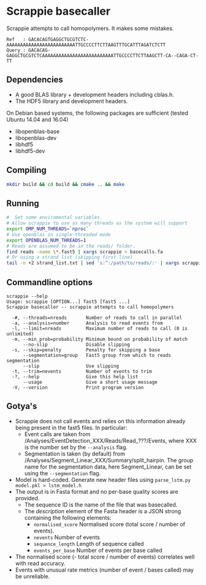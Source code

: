 # Scrappie basecaller

Scrappie attempts to call homopolymers.  It makes some mistakes.
```
Ref   : GACACAGTGAGGCTGCGTCTC-AAAAAAAAAAAAAAAAAAAAAAAAATTGCCCCTTCTTAAGTTTGCATTTAGATCTCTT
Query : GACACAG-GAGGCTGCGTCTCAAAAAAAAAAAAAAAAAAAAAAAAAATTGCCCCTTCTTAAGCTT-CA--CAGA-CT-TT
```

## Dependencies
* A good BLAS library + development headers including cblas.h.
* The HDF5 library and development headers.

On Debian based systems, the following packages are sufficient (tested Ubuntu 14.04 and 16.04)
* libopenblas-base
* libopenblas-dev
* libhdf5
* libhdf5-dev

## Compiling
```bash
mkdir build && cd build && cmake .. && make
```

## Running
```bash
#  Set some enviromental variables.  
# Allow scrappie to use as many threads as the system will support
export OMP_NUM_THREADS=`nproc`
# Use openblas in single-threaded mode
export OPENBLAS_NUM_THREADS=1
# Reads are assumed to be in the reads/ folder.
find reads -name \*.fast5 | xargs scrappie > basecalls.fa
# Or using a strand list (skipping first line)
tail -n +2 strand_list.txt | sed 's:^:/path/to/reads/:' | xargs scrappie > basecalls.fa
```

## Commandline options
```
scrappie --help
Usage: scrappie [OPTION...] fast5 [fast5 ...]
Scrappie basecaller -- scrappie attempts to call homopolymers

  -#, --threads=nreads       Number of reads to call in parallel
  -a, --analysis=number      Analysis to read events from
  -l, --limit=nreads         Maximum number of reads to call (0 is unlimited)
  -m, --min_prob=probability Minimum bound on probability of match
      --no-slip              Disable slipping
  -s, --skip=penalty         Penalty for skipping a base
      --segmentation=group   Fast5 group from which to reads segmentation
      --slip                 Use slipping
  -t, --trim=nevents         Number of events to trim
  -?, --help                 Give this help list
      --usage                Give a short usage message
  -V, --version              Print program version
```

## Gotya's
* Scrappie does not call events and relies on this information already being present in the fast5 files.  In particular:
  * Event calls are taken from /Analyses/EventDetection\_XXX/Reads/Read\_???/Events, where XXX is the number set by the `--analysis` flag.
  * Segmentation is taken (by default) from /Analyses/Segment\_Linear\_XXX/Summary/split\_hairpin.  The group name for the segmentation data, here Segment\_Linear, can be set using the `--segmentation` flag.
* Model is hard-coded.  Generate new header files using `parse_lstm.py model.pkl > lstm_model.h`
* The output is in Fasta format and no per-base quality scores are provided.
  * The sequence ID is the name of the file that was basecalled.
  * The *description* element of the Fasta header is a JSON strong containing the following elements:
    * `normalised_score` Normalised score (total score / number of events).
    * `nevents` Number of events
    * `sequence_length` Length of sequence called
    * `events_per_base` Number of events per base called
* The normalised score (- total score / number of events) correlates well with read accuracy.
* Events with unusual rate metrics (number of event / bases called) may be unreliable.
